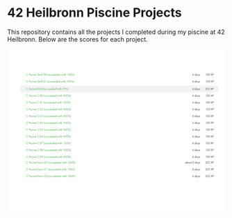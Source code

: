 # 42 Heilbronn Piscine Projects

This repository contains all the projects I completed during my piscine at 42 Heilbronn. Below are the scores for each project.

![Piscine Scores](Piscine.png)